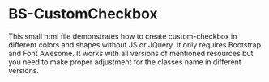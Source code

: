 # BS-CustomCheckbox
This small html file demonstrates how to create custom-checkbox in different colors and shapes without JS or JQuery.
It only requires Bootstrap and Font Awesome. It works with all versions of mentioned resources but you need to make proper adjustment for the classes name in different versions.
